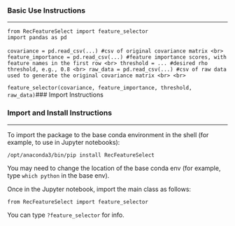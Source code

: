 ### Basic Use Instructions

---
`from RecFeatureSelect import feature_selector`<br>
`import pandas as pd`<br>
<br>
`covariance = pd.read_csv(...) #csv of original covariance matrix <br>
feature_importance = pd.read_csv(...) #feature importance scores, with feature names in the first row <br>
threshold = ... #desired rho threshold, e.g., 0.8 <br>
raw_data = pd.read_csv(...) #csv of raw data used to generate the original covariance matrix <br>
<br>`

`feature_selector(covariance, feature_importance, threshold, raw_data)`### Import Instructions

### Import and Install Instructions

---

To import the package to the base conda environment in the shell (for example, to use in Jupyter notebooks):

`/opt/anaconda3/bin/pip install RecFeatureSelect`

You may need to change the location of the base conda env (for example, type `which python` in the base env). 

Once in the Jupyter notebook, import the main class as follows:

`from RecFeatureSelect import feature_selector`

You can type `?feature_selector` for info. 



